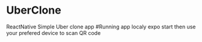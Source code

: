 # UberClone
ReactNative Simple Uber clone app
#Running app localy 
expo start then use your prefered device to scan QR code
